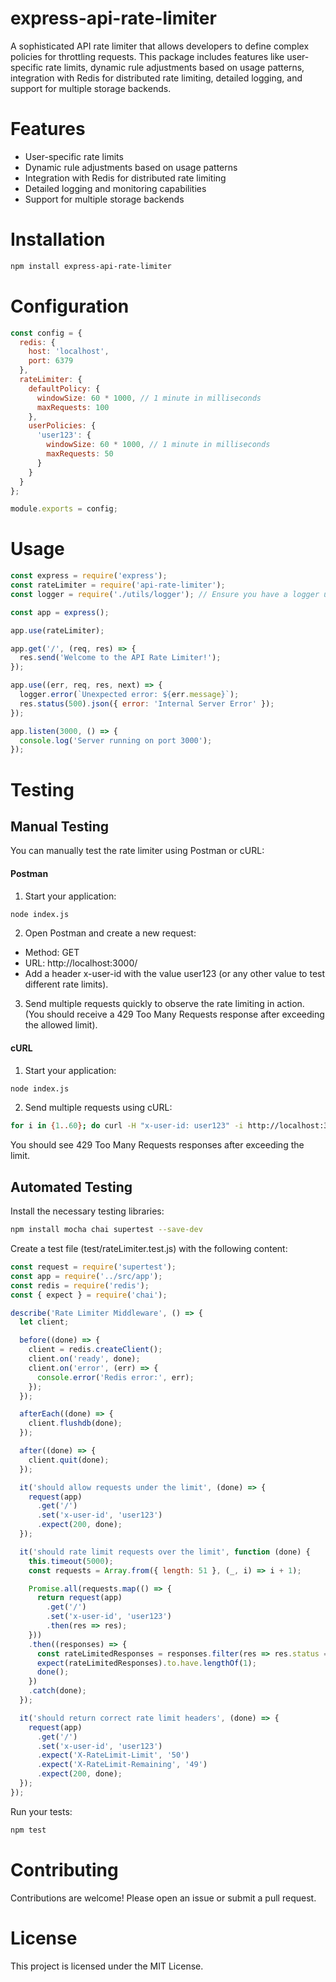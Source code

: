 
# express-api-rate-limiter

A sophisticated API rate limiter that allows developers to define complex policies for throttling requests. This package includes features like user-specific rate limits, dynamic rule adjustments based on usage patterns, integration with Redis for distributed rate limiting, detailed logging, and support for multiple storage backends.

# Features

- User-specific rate limits
- Dynamic rule adjustments based on usage patterns
- Integration with Redis for distributed rate limiting
- Detailed logging and monitoring capabilities
- Support for multiple storage backends

# Installation

```bash
npm install express-api-rate-limiter
```

# Configuration

```js
const config = {
  redis: {
    host: 'localhost',
    port: 6379
  },
  rateLimiter: {
    defaultPolicy: {
      windowSize: 60 * 1000, // 1 minute in milliseconds
      maxRequests: 100
    },
    userPolicies: {
      'user123': {
        windowSize: 60 * 1000, // 1 minute in milliseconds
        maxRequests: 50
      }
    }
  }
};

module.exports = config;

```

# Usage

```js
const express = require('express');
const rateLimiter = require('api-rate-limiter');
const logger = require('./utils/logger'); // Ensure you have a logger utility

const app = express();

app.use(rateLimiter);

app.get('/', (req, res) => {
  res.send('Welcome to the API Rate Limiter!');
});

app.use((err, req, res, next) => {
  logger.error(`Unexpected error: ${err.message}`);
  res.status(500).json({ error: 'Internal Server Error' });
});

app.listen(3000, () => {
  console.log('Server running on port 3000');
});

```

# Testing

## Manual Testing

You can manually test the rate limiter using Postman or cURL:

#### Postman

1. Start your application:

```bash
node index.js
```

2. Open Postman and create a new request:

- Method: GET
- URL: http://localhost:3000/
- Add a header x-user-id with the value user123 (or any other value to test different rate limits).
3. Send multiple requests quickly to observe the rate limiting in action. (You should receive a 429 Too Many Requests response after exceeding the allowed limit).

#### cURL

1. Start your application:

```bash
node index.js
```

2. Send multiple requests using cURL:
```bash
for i in {1..60}; do curl -H "x-user-id: user123" -i http://localhost:3000/; done
```
You should see 429 Too Many Requests responses after exceeding the limit.

## Automated Testing

Install the necessary testing libraries:
```bash
npm install mocha chai supertest --save-dev
```

Create a test file (test/rateLimiter.test.js) with the following content:

```js
const request = require('supertest');
const app = require('../src/app');
const redis = require('redis');
const { expect } = require('chai');

describe('Rate Limiter Middleware', () => {
  let client;

  before((done) => {
    client = redis.createClient();
    client.on('ready', done);
    client.on('error', (err) => {
      console.error('Redis error:', err);
    });
  });

  afterEach((done) => {
    client.flushdb(done);
  });

  after((done) => {
    client.quit(done);
  });

  it('should allow requests under the limit', (done) => {
    request(app)
      .get('/')
      .set('x-user-id', 'user123')
      .expect(200, done);
  });

  it('should rate limit requests over the limit', function (done) {
    this.timeout(5000);
    const requests = Array.from({ length: 51 }, (_, i) => i + 1);

    Promise.all(requests.map(() => {
      return request(app)
        .get('/')
        .set('x-user-id', 'user123')
        .then(res => res);
    }))
    .then((responses) => {
      const rateLimitedResponses = responses.filter(res => res.status === 429);
      expect(rateLimitedResponses).to.have.lengthOf(1);
      done();
    })
    .catch(done);
  });

  it('should return correct rate limit headers', (done) => {
    request(app)
      .get('/')
      .set('x-user-id', 'user123')
      .expect('X-RateLimit-Limit', '50')
      .expect('X-RateLimit-Remaining', '49')
      .expect(200, done);
  });
});

```

Run your tests:

```bash
npm test
```

# Contributing

Contributions are welcome! Please open an issue or submit a pull request.

# License

This project is licensed under the MIT License.


